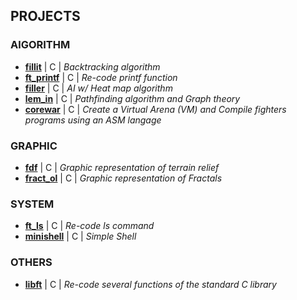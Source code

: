 ## PROJECTS

### AlGORITHM

 * **[fillit](https://github.com/tvarnier/42/tree/master/algorithm/fillit)** | C | *Backtracking algorithm*
 * **[ft_printf](https://github.com/tvarnier/42/tree/master/algorithm/ft_printf)** | C | *Re-code printf function*
 * **[filler](https://github.com/tvarnier/42/tree/master/algorithm/filler)** | C | *AI w/ Heat map algorithm*
 * **[lem_in](https://github.com/tvarnier/42/tree/master/algorithm/lem_in)** | C | *Pathfinding algorithm and Graph theory*
 * **[corewar](https://github.com/tvarnier/42/tree/master/algorithm/corewar)** | C | *Create a Virtual Arena (VM) and Compile fighters programs using an ASM langage*

### GRAPHIC

 * **[fdf](https://github.com/tvarnier/42/tree/master/graphic/fdf)** | C | *Graphic representation of terrain relief* 
 * **[fract_ol](https://github.com/tvarnier/42/tree/master/graphic/fract_ol)** | C | *Graphic representation of Fractals*
 
### SYSTEM

 * **[ft_ls](https://github.com/tvarnier/42/tree/master/system/ft_ls)** | C | *Re-code ls command*
 * **[minishell](https://github.com/tvarnier/42/tree/master/system/minishell)** | C | *Simple Shell*

### OTHERS

 * **[libft](https://github.com/tvarnier/42/tree/master/libft)** | C | *Re-code several functions of the standard C library*
